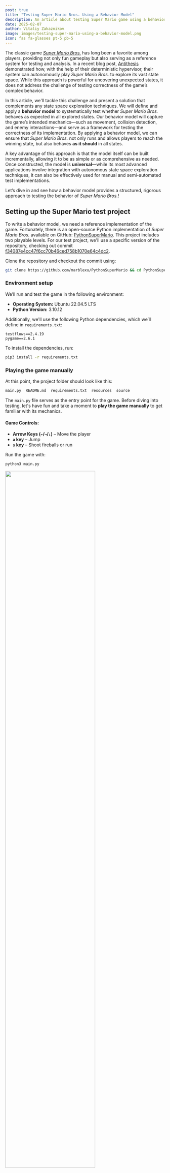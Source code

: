 ```yaml
---
post: true
title: "Testing Super Mario Bros. Using a Behavior Model"
description: An article about testing Super Mario game using a behavior model. 
date: 2025-02-07
author: Vitaliy Zakaznikov
image: images/testing-super-mario-using-a-behavior-model.png
icon: fas fa-glasses pt-5 pb-5
---
```


The classic game [*Super Mario Bros.*](https://en.wikipedia.org/wiki/Super_Mario_Bros.) has long been a favorite among players, providing not only fun gameplay but also serving as a reference system for testing and analysis. In a recent blog post, [Antithesis](https://antithesis.com/blog/sdtalk/) demonstrated how, with the help of their deterministic hypervisor, their system can autonomously play *Super Mario Bros.* to explore its vast state space. While this approach is powerful for uncovering unexpected states, it does not address the challenge of testing correctness of the game’s complex behavior.  

In this article, we'll tackle this challenge and present a solution that complements any state space exploration techniques. We will define and apply a **behavior model** to systematically test whether *Super Mario Bros.* behaves as expected in all explored states. Our behavior model will capture the game’s intended mechanics—such as movement, collision detection, and enemy interactions—and serve as a framework for testing the correctness of its implementation. By applying a behavior model, we can ensure that *Super Mario Bros.* not only runs and allows players to reach the winning state, but also behaves **as it should** in all states.<!-- more -->  

A key advantage of this approach is that the model itself can be built incrementally, allowing it to be as simple or as comprehensive as needed. Once constructed, the model is **universal**—while its most advanced applications involve integration with autonomous state space exploration techniques, it can also be effectively used for manual and semi-automated test implementations.  

Let’s dive in and see how a behavior model provides a structured, rigorous approach to testing the behavior of *Super Mario Bros.*!

## Setting up the Super Mario test project

To write a behavior model, we need a reference implementation of the game. Fortunately, there is an open-source Python implementation of *Super Mario Bros.* available on GitHub: [PythonSuperMario](https://github.com/marblexu/PythonSuperMario). This project includes two playable levels. For our test project, we'll use a specific version of the repository, checking out commit [f34087e4cc47f6cc70b46ced758b1070e64c4dc2](https://github.com/marblexu/PythonSuperMario/commit/f34087e4cc47f6cc70b46ced758b1070e64c4dc2).

Clone the repository and checkout the commit using:

```bash
git clone https://github.com/marblexu/PythonSuperMario && cd PythonSuperMario && git checkout f34087e4cc47f6cc70b46ced758b1070e64c4dc2
```

### Environment setup

We’ll run and test the game in the following environment:

- **Operating System:** Ubuntu 22.04.5 LTS
- **Python Version:** 3.10.12

Additionally, we'll use the following Python dependencies, which we’ll define in `requirements.txt`:

```text
testflows==2.4.19
pygame==2.6.1
```

To install the dependencies, run:

```bash
pip3 install -r requirements.txt
```

### Playing the game manually

At this point, the project folder should look like this:

```bash
main.py  README.md  requirements.txt  resources  source
```

The `main.py` file serves as the entry point for the game. Before diving into testing, let's have fun and take a moment to **play the game manually** to get familiar with its mechanics.

#### **Game Controls:**
- **Arrow Keys (`←`/`→`/`↓`)** – Move the player  
- **`a` key** – Jump  
- **`s` key** – Shoot fireballs or run  

Run the game with:

```bash
python3 main.py
```

<div class="text-center">
<img style="width: 75%" src="/images/testing-super-mario-using-a-behavior-model-pic-1.gif">
<div class="text-secondary text-bold"><br>Super Mario: Playing the game manually</div>
</div><br>

## Understanding the game architecture

Before we can integrate *PythonSuperMario* for testing, we need a basic understanding of its architecture. The game's execution starts in [source/main.py](https://github.com/marblexu/PythonSuperMario/blob/master/source/main.py), where the [main()](https://github.com/marblexu/PythonSuperMario/blob/master/source/main.py#L8) function initializes the game structure:

```python
def main():
    game = tools.Control()
    state_dict = {c.MAIN_MENU: main_menu.Menu(),
                  c.LOAD_SCREEN: load_screen.LoadScreen(),
                  c.LEVEL: level.Level(),
                  c.GAME_OVER: load_screen.GameOver(),
                  c.TIME_OUT: load_screen.TimeOut()}
    game.setup_states(state_dict, c.MAIN_MENU)
    game.main()
```

### Game as a state machine

The game is implemented as an explicit **state-driven system**, where different **states** represent major phases of execution. These include:

- **[MAIN_MENU](https://github.com/marblexu/PythonSuperMario/blob/master/source/states/main_menu.py#L9)** – The game's main menu.
- **[LOAD_SCREEN](https://github.com/marblexu/PythonSuperMario/blob/master/source/states/load_screen.py#L7)** – The load screen.
- **[LEVEL](https://github.com/marblexu/PythonSuperMario/blob/master/source/states/level.py#L11)** – The active gameplay state where the player interacts with the game world.
- **[GAME_OVER](https://github.com/marblexu/PythonSuperMario/blob/master/source/states/load_screen.py#L39)** – The state when the player loses all lives.
- **[TIME_OUT](https://github.com/marblexu/PythonSuperMario/blob/master/source/states/load_screen.py#L50)** – The state when the level timer runs out (a type of load screen).

<div class="text-center">
<img style="width: 75%" src="/images/testing-super-mario-using-a-behavior-model-pic-2.png">
<div class="text-secondary text-bold"><br>Super Mario: State Classes</div>
</div><br>


Each of these is a subclass of the [State class](https://github.com/marblexu/PythonSuperMario/blob/master/source/tools.py#L15), which implements the state machine architecture. The transitions between states are managed using the [`next` attribute](https://github.com/marblexu/PythonSuperMario/blob/master/source/tools.py#L20), which determines the upcoming game state.

### The actual game states

However, these states are actually not states but represent clusters of **states**, each of which contains its own **actual states**. These **actual states** are defined by the specific values of the attributes of these `State` classes. You can think of them like shown in the following diagram. However, the transition edges between states are relative. In the real system, we don't really know which transitions are possible. Some of these transitions might be a bug!

<div class="text-center">
<img style="width: 75%" src="/images/testing-super-mario-using-a-behavior-model-pic-3.png">
<div class="text-secondary text-bold"><br>Super Mario: Clusters of States (transition lines are random)</div>
</div><br>

#### The MAIN_MENU state class

For example, the **[MAIN_MENU](https://github.com/marblexu/PythonSuperMario/blob/master/source/states/main_menu.py#L9)** `State class` defines many states, determined by its attributes, such as:

- **`persist`** – Stores persistent game information that is [passed between states](https://github.com/marblexu/PythonSuperMario/blob/master/source/tools.py#L62) during transitions. It contains:
  - `COIN_TOTAL`, `SCORE`, `LIVES`, `TOP_SCORE`, `CURRENT_TIME`, `LEVEL_NUM`, `PLAYER_NAME`
- **`game_info`** – Holds the current game's information (set equal to `persist`).
- **`overhead_info`** – Manages the display of overhead game information, initialized as an instance of the `Info` class with `game_info` and `MAIN_MENU` as parameters.
- **`viewport`** – Manages the visible portion of the game world in the main menu.
- **`background`** – Handles the background setup for the main menu; initialized in the `setup_background()` method.
- **`player_list` and `player_index`** – Represent the selectable player characters in the main menu; initialized in the `setup_player()` method.
- **`cursor`** – Manages the menu selection cursor; initialized in the `setup_cursor()` method.

These attributes are primarily initialized in the [`startup()` method](https://github.com/marblexu/PythonSuperMario/blob/master/source/states/main_menu.py#L21), which is called when the `Menu` class is instantiated.

A crucial detail to note is that **the game does not have just five states**! In reality, the number of possible states is far greater because each `State` class has multiple attributes whose values define distinct actual states. 

> Don't be misled by the class name `State`, which can create confusion—it does not represent a singular game state but rather a structure that implements multiple possible states through its attributes.

Understanding this distinction is key to bridging the gap between the code and the state machine representation of the system under test. Effective testing relies on exploring as many states and transitions of this state machine as possible to ensure comprehensive coverage.


#### The LEVEL state class

The **MAIN_MENU** `State class` has a lot of attributes, but as expected the **[LEVEL](https://github.com/marblexu/PythonSuperMario/blob/master/source/states/level.py#L11)** `State class` that implements the actual
gameplay is even more complex as can be judged by its [startup() method](https://github.com/marblexu/PythonSuperMario/blob/master/source/states/level.py#L16) which initializes this class and sets the attributes that implements possible state that this class implements.

```python
 def startup(self, current_time, persist):
    self.game_info = persist
    self.persist = self.game_info
    self.game_info[c.CURRENT_TIME] = current_time
    self.death_timer = 0
    self.castle_timer = 0
    
    self.moving_score_list = []
    self.overhead_info = info.Info(self.game_info, c.LEVEL)
    self.load_map()
    self.setup_background()
    self.setup_maps()
    self.ground_group = self.setup_collide(c.MAP_GROUND)
    self.step_group = self.setup_collide(c.MAP_STEP)
    self.setup_pipe()
    self.setup_slider()
    self.setup_static_coin()
    self.setup_brick_and_box()
    self.setup_player()
    self.setup_enemies()
    self.setup_checkpoints()
    self.setup_flagpole()
    self.setup_sprite_groups()
```

Here's a brief overview of its key functions:

* **Initialize Game Information**: It assigns the `persist` dictionary to both `self.game_info` and `self.persist`, ensuring that persistent game data is maintained and can be passed across states.

* **Reset Timers**: Adds and initializes `death_timer` and `castle_timer` to `0`, preparing these timers for the level.

* **Initialize Overhead Display Information**: Sets up the overhead display information for the level.

* **Load Level Assets**: It calls several setup methods to load and initialize various level components, including:

    * `load_map()`: Loads the level map data.
    * `setup_background()`: Prepares the background graphics.
    * `setup_maps()`: Configures additional map settings.
    * `setup_collide()`: Sets up collision detection for ground and steps.
    * `setup_pipe()`: Initializes pipes within the level.
    * `setup_slider()`: Sets up sliding platforms or elements.
    * `setup_static_coin()`: Places static coins in the level.
    * `setup_brick_and_box()`: Configures bricks and boxes.
    * `setup_player()`: Initializes the player character.
    * `setup_enemies()`: Spawns enemies in the level.
    * `setup_checkpoints()`: Establishes checkpoints for progress tracking.
    * `setup_flagpole()`: Sets up the flagpole at the end of the level.
    * `setup_sprite_groups()`: Organizes sprites into groups for efficient management. Where a **sprite** is a 2D image or animation used in video games to represent characters, objects, and other visual elements. 

By executing these steps, the startup method ensures that all necessary components and settings are properly initialized defining the initial state, allowing the level to function correctly within the game.
The large number of possible states allowed by the **LEVEL** `State class` is what makes testing
the game a challenge. Nonetheless, the state-driven architecture of the game is clearly evident. 

The game's state-driven code architecture is well-aligned with **behavior model-based testing**, where **behavior** is defined as a sequence of states. Our model will compute the expected values in the **current state** based on the sequence of **previous states** (the system’s history). By leveraging this structure, we can systematically validate that the game behaves as intended as the game transitions between states.

> Note that state machine representation applies in general to any software even when the implementation
is not explicitly defined using state-driven code.

### The game loop and state transitions

The transition of game states is handled by the [`Control` class](https://github.com/marblexu/PythonSuperMario/blob/master/source/tools.py#L35), which defines the frames per second (FPS) — the theoretical [frequency](https://github.com/marblexu/PythonSuperMario/blob/master/source/tools.py#L78) at which the game loop executes.

The [game loop](https://github.com/marblexu/PythonSuperMario/blob/master/source/tools.py#L73) itself is very simple as shown below:

```python
    def main(self):
        while not self.done:
            self.event_loop()
            self.update()
            pg.display.update()
            self.clock.tick(self.fps)
```

The game loop operates in discrete time steps, where each tick of the clock produces a new frame. The FPS value determines the number of frames generated per second, with each frame representing the game's state at a specific point in time. While the game might appear to run continuously, it is actually discrete, advancing in small, well-defined steps. Here is a graphical representation of the loop’s actions along with their descriptions:

<div class="text-center">
<img style="width: 75%" src="/images/testing-super-mario-using-a-behavior-model-pic-4.png">
<div class="text-secondary text-bold"><br>Super Mario: Game Loop</div>
</div><br>

This is crucial for testing because the game’s behavior at any moment is fully determined by the current frame state. Therefore, testing must account for the fact that all animations, inputs, and events are processed frame-by-frame, and a **behavior model** must accurately observe and validate the correctness of the state for each frame.

## Wiring up test actions

Now, having good understanding of the underlying game code architecture,
we are ready to wire up test actions that we'll enable us to test the game.
Let's compile a list of actions that we need for testing!

### Starting and stopping the game

For obvious reasons the first test action is to be able to start and stop the game.
When we start the game, we also want to be able to wait for the game
to be ready to play which means that we want to pass the `MAIN_MENU` states and
enter the first `LEVEL` state. It also makes sense to always cleanly
stop the game using `pygame.quit()` call, so we'll define this action as
a [Given with yield](https://testflows.com/handbook/#Given-With-yield) step that supports combining setup and clean up in one step.  

Most of the code to implement this action will be similar to the game's [main() function found in source/main.py](https://github.com/marblexu/PythonSuperMario/blob/master/source/main.py#L8). We'll just add `yield`ing the game's object, clean up using `pygame.quit()` call and call to `wait_ready(game)` to enter playable state with the default Mario player selected. The stubs for the `start()` and `wait_ready()` actions will be the following: 

```python
@TestStep(When)
def wait_ready(self, game, seconds=3):
    """Wait for game to be loaded and ready."""
    pass

@TestStep(Given)
def start(self, ready=True):
    """Start the game and wait for it to be ready."""
    pass
```

### Controlling the game

When we actually try implementing the above actions, we'll quickly come to a realization that the default game's [**`Control` class**](https://github.com/marblexu/PythonSuperMario/blob/master/source/tools.py#L35) will need to be modified to allow testing the game
at frame by frame level. This is because we need the ability to do the following:

- Control and capture **frame-by-frame game states**, advancing and storing states for validation.
- Manage **keypress events**, allowing programmatic as well as manual control of the player.
- Detect **objects** visible on the screen as well as overlay custom graphics for easy debugging.

We'll accomplish this using the custom **`Control` class** that will use the original class as the base, and create the new **`Vision` class** (from `vision.py`) to handle graphical object detection and overlaying on the screen.

Here is shortened version of custom **`Control` class** `__init__` method that adds extra attributes:

- **`fps`** ability to set custom frame rate
- **`keys`** set to our custom **`Keys` class** to store and look up pressed keys
- **`vision`** instance of the **`Vision` class** to detect objects draw on the screen
- **`behavior`** list of frame states, previous and current, that tests and **behavior model** can use
- **`play`** handle to the generator function that allows to control game advancement at the frame level
- **`manual`** flag to enable manual game play inside a test that we'll use to allow manual testing of the **behavior model**

```python
class Control(tools.Control):
    def __init__(self, fps=60, *args, **kwargs):
        super().__init__(*args, **kwargs)
        self.fps = fps
        self.keys = Keys()
        self.vision = Vision(self)
        self.behavior = []
        self.play = None
        self.manual = False
```

The other important part is the customized **`main()` method**
that is converted to a generator to control the game loop and
advance it step by step using the **[next](https://docs.python.org/3/library/functions.html#next)** function applied
to the **`play`** attribute that stores the generator object.
Therefore, **`next(game.play)`** will allow us move the game to the next frame.
It also calls the **`Vision` class** instance's **`detect()` method** to detect
currently visible game objects as well as creates and appends the new **`BehaviorState`** to the **`behavior` list** to store previous
and current frame states. 

```python
    def main(self):
        """Main game loop."""
        def _main():
            while not self.done:
                self.event_loop()
                self.update()
                self.vision.detect()
                self.behavior.append(
                    BehaviorState(self.keys, self.vision.boxes, self.vision.viewport)
                )
                yield self
                pg.display.update()
                self.clock.tick(self.fps)
        self.play = _main()
```

The above **`Control` class** allows us to implement the **`play()` action** below
where we can advance the game either by specifying time in seconds
or the number of frames.

```python
def play(game, seconds=1, frames=None):
    """Play the game for the specified number seconds or frames."""
    if frames is None:
        frames = seconds * game.fps

    for i in range(frames):
        next(game.play)
```

### Detecting game objects and drawing boxes around them

Ability to detect game objects and their positions is critical to game testing. To make games interesting they have quite a variety of them and *Super Mario Bros.* is no exception. We've already seen that in the **`Control` class** we've added **`vision` attribute** set to an instance of the **`Vision` class**. The **`Vision` class** is exactly what implements object detection as well as ability to draw on a screen that can be used in debugging our tests. 

Here is the **`__init__` method** of the class: 

```python
class Vision:
    """Gave vision."""
    def __init__(self, game):
        self.game = game
        self.boxes = {}
        self.viewport = pg.Rect(0, 0, 0, 0)
```

It only has three attributes:

- **`game`** - a handle to the game's **`Control` object** (used for convenience)
- **`boxes`** - stores the detected game objects. It is called *boxes* because the bounds of each object in the game is defined by a rectangular box or specifically **[pygame.Rect](https://www.pygame.org/docs/ref/rect.html)** object which defines the position of the object in the game.
- **`viewport`** - stores an object that defines the chunk of the game level that can be currently seen on the screen

The method that is responsible for object detects is called the **`detect()`**.

```python
   def detect(self):
        """Detect visible game elements."""
        self.boxes = self.get_visible()
        if self.boxes:
            self.viewport = self.game.state.viewport
        return self
```

It is very simple as the heavy lifting is done in the **`get_visible()` method**
which returns a list of visible elements in the current viewport. If any object
was detected then the **`viewport`** attribute is set to the current viewport.

In order to obtain the list of visible objects, the **`get_visible()` method**
introspects the **`self.game.state`** and pull out any attribute
that is of **[pygame.sprite.Sprite](https://www.pygame.org/docs/ref/sprite.html#pygame.sprite.Sprite)** or **[pygame.sprite.Group](https://www.pygame.org/docs/ref/sprite.html#pygame.sprite.Group)** type. Where in PyGame, the **sprite.Sprite** is used for visible game objects and **sprite.Group** is used for holding and managing a group of Sprite objects.

The detected objects are saved in **`boxes`** attribute of the **`BehaviorState` objects** which are added to the **`game.behavior` attribute** which holds a list of them.

All this machinery is used to implement the **`get_elements`** and **`get_element`**
actions. 

```python
def get_elements(game, name, frame=-1):
    """Get elements by name in the specified frame, default: -1 (current frame)."""
    return game.behavior[frame].boxes[name]
```

```python
def get_element(game, name, frame=-1):
    """Get element by name in the specified frame, default: -1 (current frame)."""
    return get_elements(game, name, frame)[0]
```

For easier visual debugging, the **`Vision` class** also provides the **`overlay()` method** that can be used to draw boxes around elements. For example,
we can draw a colored box around Mario to visually mark its detected position in the test. The **`overlay`** action then just provides a convenient wrapper
around calling this method.

```python
def overlay(game, elements, color=Vision.color["red"]):
    """Overlay boxes around elements on the screen."""
    game.vision.overlay(boxes=[element.box for element in elements], color=color)
```


### Simulating keypresses

The last set of actions are for controlling keypresses supported by the game.
A single key press consists of posting `KEYDOWN` and `KEYUP` events.
We also need the ability to keep the key down for some period of time and
therefore the low-level **`simulate_keypress`** is implemented as context manager. 

```python
@contextmanager
def simulate_keypress(key):
    """Simulate a key press and release event for the given key."""
    pg.event.post(pg.event.Event(pg.KEYDOWN, key=key))
    yield
    pg.event.post(pg.event.Event(pg.KEYUP, key=key))
```

Using the **`simulate_keypress`** low-level action we can implement all necessary
player actions such as pressing:

- **Enter** key (activate selection like when selecting a player type)

  ```python
  def press_enter():
     """Press the enter key."""
     return simulate_keypress(key=keys["enter"])
  ```

- **`→` (right)** key (move right)

  ```python
  def press_right():
      """Press the right arrow key."""
      return simulate_keypress(key=keys["right"])
  ```

- **`←` (left)** key (move left)

  ```python
  def press_left():
      """Press the left arrow key."""
      return simulate_keypress(key=keys["left"])
  ```

- **`↓` (down)** key (move down like when entering a pipe)

  ```python
  def press_down():
      """Press the down arrow key."""
      return simulate_keypress(key=keys["down"])
  ```

- **`a` (up)** key (short or, if pressed continously, long jump)

  ```python
  def press_jump():
      """Press the jump key."""
      return simulate_keypress(key=keys["jump"])
  ```

- **`s` (action)** key - (perform an action like running or throwing a fireball)

  ```python
  def press_action():
      """Press the action key."""
      return simulate_keypress(keys["action"])
  ```


## Checking basic movements using classical auto tests

With all these test actions in hand we are ready to start testing.
First, we can write a few simple classic tests and then off we go to developing
a **behavior model** that we can use with manual, semi-automated, or any sort of automated testing.

### Moving right test

Alright, let’s kick things off with a simple but essential test: checking if Mario — called the **`player`** element in the game — actually moves **right** when we press the right key. Because let’s be honest, if Mario can’t move right, "Houston we got a problem"!

Here is our simple plan for the test:

1. **Start the game** – Enter the level starting state.
2. **Get Mario’s starting position** – Where is he standing before we do anything?
3. **Press the right key** – Hold it for **one second**.
4. **Check where Mario ended up** – Where is Mario standing now?
5. **Verify the result** – If his **x-coordinate increased**, he did moved right! 🎉

Here is the test code that uses our handy test actions:

```python
@TestScenario
def scenario(self):
    """Check Mario can move right."""

    with Given("start the game"):
        game = actions.game.start()

    with And("get Mario's start position"):
        mario_start = actions.game.get_element(game, "player")

    with When("press the right key for 1 second"):
        with actions.game.press_right():
            actions.game.play(game, seconds=1)

    with And("get Mario's end position"):
        mario_end = actions.game.get_element(game, "player")

    with Then("check Mario moves right"):
        assert mario_end.box.x > mario_start.box.x, error()
```

If Mario **doesn’t move**, we’ll know something’s off. But if everything works, our test passes. Here's a video of this test in action with the red boxes added to Mario's start and end positions for visual confirmation.

<div class="text-center">
<img style="width: 75%" src="/images/testing-super-mario-using-a-behavior-model-pic-5.gif">
<div class="text-secondary text-bold"><br>Super Mario: Move Right Classic Test</div>
</div><br>

### Moving left test

Similarly, we can easily implement a test to check if Mario moves **left** when
we press the left key. However, before we add another test, I'll update my main
**`Feature`** module and move starting the game step there so that we don't have
to start and stop the game for each test. My feature will now look like this:

```python
@TestFeature
def regression(self):
    """Run tests for the Super Mario Bros. game."""

    with Given("start the game"):
        self.context.game = actions.game.start()

    Scenario(run=load("tests.move_right", "scenario"))
    Scenario(run=load("tests.move_left", "scenario"))
```

Again, the important part is that I'll share the game between my two tests.
As expected, the moves **left** test is similar to the moves **right** test as shown below.

```python
@TestScenario
def scenario(self):
    """Check Mario can move left in the game."""
    game = self.context.game

    with Given("get Mario's start position"):
        mario_start = actions.game.get_element(game, "player")

    with When("press the left key for 1 second"):
        with actions.game.press_left():
            actions.game.play(game, seconds=1)

    with And("get Mario's end position"):
        mario_end = actions.game.get_element(game, "player")

    with Then("check Mario moves left"):
        assert mario_end.box.x < mario_start.box.x, error()
```

Here is a video of the test:

<div class="text-center">
<img style="width: 75%" src="/images/testing-super-mario-using-a-behavior-model-pic-6.gif">
<div class="text-secondary text-bold"><br>Super Mario: Move Left Classic Test</div>
</div><br>

However, now that we share the game between two tests we see that while
move **left** test is working and passing, Mario does not move to the left the same
distance as he did in our moves **right** test. Why? Well, because the game is not
in the starting state and Mario has some velocity given by the moves **right** test before we press the left key in our move **left** test! So, this is interesting
and shows that by adding optimization of sharing the same instance of the game between tests our tests have different initial states. Therefore, our moves **left** test is actually a **moves-left-after-moving-right** test. The only reason why our
assertion is passing is that it tests for a very broad proposition of the **x-coordinate** being larger or smaller based on the direction of the movement.

### Jumping test

By now you get the idea of how classical tests can be written. But for fun, I can't resist, so let's quickly look at the **jump** test. We'd love to see Mario jump!

Here is the test when we press the jump key for 1 second and then assert
that the end **y-coordinate** is smaller that the start **y-coordinate**.
Why? Because screen's **y-coordinates** start at 0 on the top and increase going down. 

```python
@TestScenario
def scenario(self):
    """Check Mario can jump in the game."""
    game = self.context.game

    with Given("get Mario's start position"):
        mario_start = actions.game.get_element(game, "player")

    with When("press the jump key for 1 second"):
        with actions.game.press_jump():
            actions.game.play(game, seconds=1)

    with And("get Mario's end position"):
        mario_end = actions.game.get_element(game, "player")

    with Then("check Mario moves up"):
        assert mario_end.box.y < mario_start.box.y, error()
```

Here is the video of the test:

<div class="text-center">
<img style="width: 75%" src="/images/testing-super-mario-using-a-behavior-model-pic-7.gif">
<div class="text-secondary text-bold"><br>Super Mario: Jump For 1 Second Classic Test</div>
</div><br>

Wait, but the Mario's end position looks like is a ground level because he
hits the left level boundary because he had an initial left velocity (because of the previous move **left** test) and moreover the jump movement does not mean that
Mario will stay up in the air if we press the jump key for some time.
Press it long enough and Mario will be pulled by the game's physics (the gravity)
back down! So why does the test pass? It just happens that the end position
is 2 y-pixels off from the starting position. This means that testing the jump move is tricky! The behavior is actually more complex. Also, note that Mario is jumping to the left because of the velocity in the left direction given by the previous move **left**
test. This means that there is x or y velocity that needs to be considered, and the gravity pull causes Mario's position in the air to change. This behavior is more complex that one would initially would think.

Having identified these issues, but still wanting to keep our assertion simple,
we modify test's action to hold the jump key for 0.2 seconds instead of 1.

```python
        with When("press the jump key for 0.2 seconds"):
            with actions.game.press_jump():
                actions.game.play(game, seconds=0.2)
```

Here is what we have now:

<div class="text-center">
<img style="width: 75%" src="/images/testing-super-mario-using-a-behavior-model-pic-8.gif">
<div class="text-secondary text-bold"><br>Super Mario: Jump For 0.2 Seconds Classic Test</div>
</div><br>

Our simple assertion will now pass with confidence! However, checking the complexity of
the full jumping move is non-trivial. Actually, if we think about the moves **right** and moves **left** tests they also did not account for initial position and velocity as well as any obstacles we could have run into or even being killed by the enemy!
This is what makes game testing so fun. The behavior is very interesting. Nonetheless, we've shown that we could make simple assertions work, and they are useful but are not precise enough to capture the game's physics of the movements.